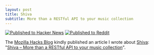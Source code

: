 ```yaml
---
layout: post
title: Shiva
subtitle: More than a RESTful API to your music collection
---
```


<div>
    <a href="https://news.ycombinator.com/item?id=5356763"><img src="/static/hn.gif" alt="Published to Hacker News"></a>
    <a href="http://www.reddit.com/r/Python/comments/1a58m9/shiva_more_than_a_restful_api_to_your_music/"><img src="/static/reddit.gif" alt="Published to Reddit"></a>
</div>

The <a href="https://hacks.mozilla.org/">Mozilla Hacks Blog</a> kindly
published an article I wrote about
<a href="https://github.com/tooxie/shiva-server">Shiva</a>:
"<a href="https://hacks.mozilla.org/2013/03/shiva-more-than-a-restful-api-to-your-music-collection/">Shiva – More than a RESTful API to your music collection</a>".

<!-- vim:filetype=markdown
-->
